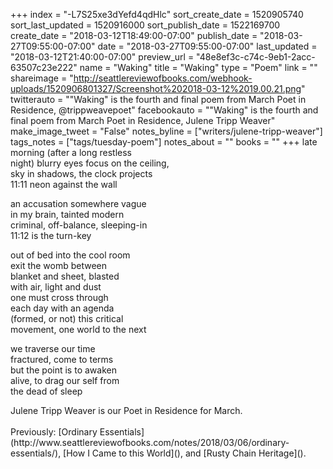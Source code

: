 +++
index = "-L7S25xe3dYefd4qdHlc"
sort_create_date = 1520905740
sort_last_updated = 1520916000
sort_publish_date = 1522169700
create_date = "2018-03-12T18:49:00-07:00"
publish_date = "2018-03-27T09:55:00-07:00"
date = "2018-03-27T09:55:00-07:00"
last_updated = "2018-03-12T21:40:00-07:00"
preview_url = "48e8ef3c-c74c-9eb1-2acc-63507c23e222"
name = "Waking"
title = "Waking"
type = "Poem"
link = ""
shareimage = "http://seattlereviewofbooks.com/webhook-uploads/1520906801327/Screenshot%202018-03-12%2019.00.21.png"
twitterauto = "\"Waking\" is the fourth and final poem from March Poet in Residence, @trippweavepoet"
facebookauto = "\"Waking\" is the fourth and final poem from March Poet in Residence, Julene Tripp Weaver"
make_image_tweet = "False"
notes_byline = ["writers/julene-tripp-weaver"]
tags_notes = ["tags/tuesday-poem"]
notes_about = ""
books = ""
+++
late morning (after a long restless<br> 
night) blurry eyes focus on the ceiling,<br>
sky in shadows, the clock projects<br> 
11:11 neon against the wall

an accusation somewhere vague<br>
in my brain, tainted modern<br>
criminal, off-balance, sleeping-in<br>
11:12 is the turn-key

out of bed into the cool room<br> 
exit the womb between<br> 
blanket and sheet, blasted<br> 
with air, light and dust<br> 
one must cross through<br> 
each day with an agenda<br> 
(formed, or not) this critical<br> 
movement, one world to the next

we traverse our time<br> 
fractured, come to terms<br> 
but the point is to awaken<br> 
alive, to drag our self from<br> 
the dead of sleep 

<p class="poem-footer">Julene Tripp Weaver is our Poet in Residence for March.<br><br>
Previously: [Ordinary Essentials](http://www.seattlereviewofbooks.com/notes/2018/03/06/ordinary-essentials/), [How I Came to this World](), and [Rusty Chain Heritage]().</p>